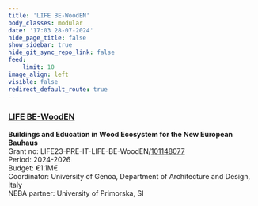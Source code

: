 ```yaml
---
title: 'LIFE BE-WoodEN'
body_classes: modular
date: '17:03 28-07-2024'
hide_page_title: false
show_sidebar: true
hide_git_sync_repo_link: false
feed:
    limit: 10
image_align: left
visible: false
redirect_default_route: true
---
```


### [LIFE BE-WoodEN](https://lifebewooden.unige.it/)
**Buildings and Education in Wood Ecosystem for the New European Bauhaus**<br />
Grant no: LIFE23-PRE-IT-LIFE-BE-WoodEN/[101148077](https://webgate.ec.europa.eu/life/publicWebsite/project/LIFE23-PRE-IT-LIFE-BE-WoodEN-101148077/buildings-and-education-in-wood-ecosystem-for-the-new-european-bauhaus)<br />
Period: 2024-2026<br />
Budget: €1.1M€<br />
Coordinator: University of Genoa, Department of Architecture and Design, Italy<br />
NEBA partner: University of Primorska, SI